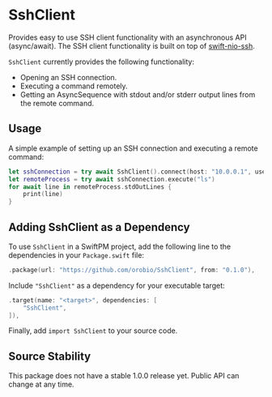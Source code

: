# SshClient

Provides easy to use SSH client functionality with an asynchronous API (async/await). The SSH client functionality is built on top of [swift-nio-ssh](https://github.com/apple/swift-nio-ssh).

`SshClient` currently provides the following functionality:
- Opening an SSH connection.
- Executing a command remotely.
- Getting an AsyncSequence with stdout and/or stderr output lines from the remote command.

## Usage

A simple example of setting up an SSH connection and executing a remote command:
```swift
let sshConnection = try await SshClient().connect(host: "10.0.0.1", username: "username")
let remoteProcess = try await sshConnection.execute("ls")
for await line in remoteProcess.stdOutLines {
    print(line)
}
```

## Adding SshClient as a Dependency

To use `SshClient` in a SwiftPM project, add the following
line to the dependencies in your `Package.swift` file:

```swift
.package(url: "https://github.com/orobio/SshClient", from: "0.1.0"),
```

Include `"SshClient"` as a dependency for your executable target:

```swift
.target(name: "<target>", dependencies: [
    "SshClient",
]),
```

Finally, add `import SshClient` to your source code.

## Source Stability

This package does not have a stable 1.0.0 release yet. Public API can change at any time.

